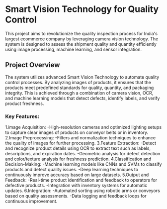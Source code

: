 # **Smart Vision Technology for Quality Control**
This project aims to revolutionize the quality inspection process for India's largest ecommerce company by leveraging camera vision technology. The system is designed to assess the shipment quality and quantity efficiently using image processing, machine learning, and sensor integration.

## **Project Overview**
The system utilizes advanced Smart Vision Technology to automate quality control processes. By analyzing images of products, it ensures that the products meet predefined standards for quality, quantity, and packaging integrity. This is achieved through a combination of camera vision, OCR, and machine learning models that detect defects, identify labels, and verify product freshness.

### Key Features:
1.image Acquisition:
-High-resolution cameras and optimized lighting setups to capture clear images of products on conveyor belts or in inventory.
2.Image Preprocessing:
-Filters and normalization techniques to enhance the quality of images for further processing.
3.Feature Extraction:
-Detect and recognize product details using OCR to extract text such as labels, descriptions, and expiration dates.
-Geometric analysis for defect detection and color/texture analysis for freshness prediction.
4.Classification and Decision-Making:
-Machine learning models like CNNs and SVMs to classify products and detect quality issues.
-Deep learning techniques to continuously improve accuracy based on large datasets.
5.Output and Feedback:
-Real-time product identification and feedback to operators for defective products.
-Integration with inventory systems for automatic updates.
6.Integration:
-Automated sorting using robotic arms or conveyors based on quality assessments.
-Data logging and feedback loops for continuous improvement.

